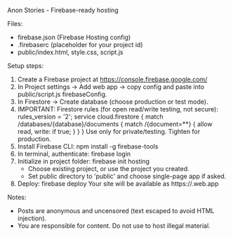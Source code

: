 Anon Stories - Firebase-ready hosting

Files:
- firebase.json  (Firebase Hosting config)
- .firebaserc    (placeholder for your project id)
- public/index.html, style.css, script.js

Setup steps:
1. Create a Firebase project at https://console.firebase.google.com/
2. In Project settings -> Add web app -> copy config and paste into public/script.js firebaseConfig.
3. In Firestore -> Create database (choose production or test mode).
4. IMPORTANT: Firestore rules (for open read/write testing, not secure):
   rules_version = '2';
   service cloud.firestore {
     match /databases/{database}/documents {
       match /{document=**} {
         allow read, write: if true;
       }
     }
   }
   Use only for private/testing. Tighten for production.
5. Install Firebase CLI: npm install -g firebase-tools
6. In terminal, authenticate: firebase login
7. Initialize in project folder: firebase init hosting
   - Choose existing project, or use the project you created.
   - Set public directory to 'public' and choose single-page app if asked.
8. Deploy: firebase deploy
   Your site will be available as https://<yourproject>.web.app

Notes:
- Posts are anonymous and uncensored (text escaped to avoid HTML injection).
- You are responsible for content. Do not use to host illegal material.
